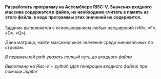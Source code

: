 #### Разработать программу на Ассемблере RISC-V. Значения входного массива содержатся в файле, их необходимо считать в память из этого файла, в коде программы этих значений не содержится.  
Задание выполняется с использованием любых расширений («М», «F», «D», «Q»).

Дана матрица, найти максимальное значение среди минимальных по строкам.

*В переменной path указать полный путь до входного файла*

*Выполнено на Risc-V + python (для генерации входного файла) при помощи Jupiter*
